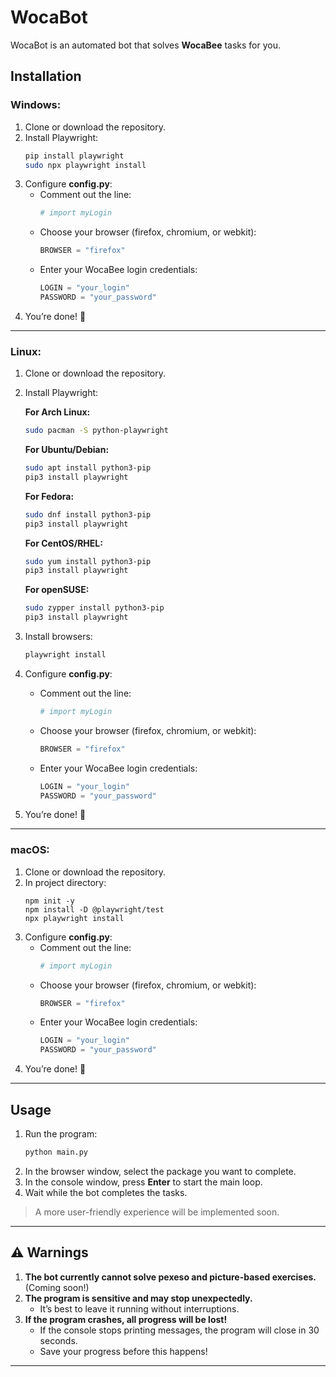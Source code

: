 # WocaBot
WocaBot is an automated bot that solves **WocaBee** tasks for you.

## Installation

### Windows:
1. Clone or download the repository.
2. Install Playwright:
    ```sh
    pip install playwright
    sudo npx playwright install
    ```
3. Configure **config.py**:
    - Comment out the line:
      ```python
      # import myLogin
      ```
    - Choose your browser (firefox, chromium, or webkit):
      ```python
      BROWSER = "firefox"
      ```
    - Enter your WocaBee login credentials:
      ```python
      LOGIN = "your_login"
      PASSWORD = "your_password"
      ```
4. You’re done! 🎉

---

### Linux:
1. Clone or download the repository.
2. Install Playwright:

    **For Arch Linux:**  
    ```sh
    sudo pacman -S python-playwright
    ```
    **For Ubuntu/Debian:**  
    ```sh
    sudo apt install python3-pip
    pip3 install playwright
    ```
    **For Fedora:**  
    ```sh
    sudo dnf install python3-pip
    pip3 install playwright
    ```
    **For CentOS/RHEL:**  
    ```sh
    sudo yum install python3-pip
    pip3 install playwright
    ```
    **For openSUSE:**  
    ```sh
    sudo zypper install python3-pip
    pip3 install playwright
    ```
3. Install browsers:
    ```sh
    playwright install
    ```
4. Configure **config.py**:
    - Comment out the line:
      ```python
      # import myLogin
      ```
    - Choose your browser (firefox, chromium, or webkit):
      ```python
      BROWSER = "firefox"
      ```
    - Enter your WocaBee login credentials:
      ```python
      LOGIN = "your_login"
      PASSWORD = "your_password"
      ```
5. You’re done! 🎉

---

### macOS:
1. Clone or download the repository.
2. In project directory:
   ```
   npm init -y
   npm install -D @playwright/test
   npx playwright install
   ```
3. Configure **config.py**:
    - Comment out the line:
      ```python
      # import myLogin
      ```
    - Choose your browser (firefox, chromium, or webkit):
      ```python
      BROWSER = "firefox"
      ```
    - Enter your WocaBee login credentials:
      ```python
      LOGIN = "your_login"
      PASSWORD = "your_password"
      ```
4. You’re done! 🎉
---

## Usage  
1. Run the program:  
    ```sh
    python main.py
    ```
2. In the browser window, select the package you want to complete.  
3. In the console window, press **Enter** to start the main loop.  
4. Wait while the bot completes the tasks.  
> A more user-friendly experience will be implemented soon.  

---

## ⚠️ Warnings  
1. **The bot currently cannot solve pexeso and picture-based exercises.** (Coming soon!)  
2. **The program is sensitive and may stop unexpectedly.**  
   - It’s best to leave it running without interruptions.  
3. **If the program crashes, all progress will be lost!**  
   - If the console stops printing messages, the program will close in 30 seconds.  
   - Save your progress before this happens!  

---
